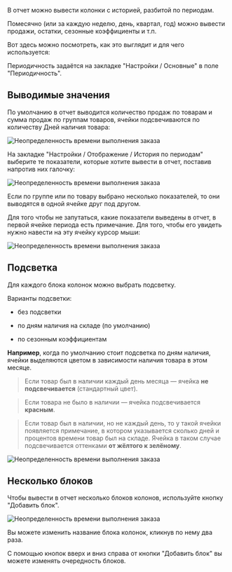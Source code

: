 В отчет можно вывести колонки с историей, разбитой по периодам.  
  
Помесячно (или за каждую неделю, день, квартал, год) можно вывести продажи, остатки, сезонные коэффициенты и т.п.  
  
Вот здесь можно посмотреть, как это выглядит и для чего используется:  

Периодичность задаётся на закладке "Настройки / Основные" в поле "Периодичность".  

## Выводимые значения  

По умолчанию в отчет выводится количество продаж по товарам и сумма продаж по группам товаров, ячейки подсвечиваются по количеству Дней наличия товара:  

![Неопределенность времени выполнения заказа](https://thumb.tildacdn.com/tild6535-6366-4639-b332-323331333031/-/resize/760x/-/format/webp/2021-05-18_15-43-13.png)

На закладке "Настройки / Отображение / История по периодам" выберите те показатели, которые хотите вывести в отчет, поставив напротив них галочку:  

![Неопределенность времени выполнения заказа](https://thumb.tildacdn.com/tild3333-3361-4663-b634-666535666431/-/resize/760x/-/format/webp/2021-05-18_14-53-16.png)

Если по группе или по товару выбрано несколько показателей, то они выводятся в одной ячейке друг под другом.  
  
Для того чтобы не запутаться, какие показатели выведены в отчет, в первой ячейке периода есть примечание. Для того, чтобы его увидеть нужно навести на эту ячейку курсор мыши:  

![Неопределенность времени выполнения заказа](https://thumb.tildacdn.com/tild3066-6431-4663-a639-343233383061/-/resize/760x/-/format/webp/2021-05-18_15-48-08.png)

## Подсветка  

Для каждого блока колонок можно выбрать подсветку.  
  
Варианты подсветки:  

-   без подсветки  
    
-   по дням наличия на складе (по умолчанию)  
    
-   по сезонным коэффициентам  
    

**Например**, когда по умолчанию стоит подсветка по дням наличия, ячейки выделяются цветом в зависимости наличия товара в этом месяце.  

> Если товар был в наличии каждый день месяца — ячейка **не подсвечивается** (стандартный цвет).  
  
> Если товара не было в наличии — ячейка подсвечивается **красным**.  
  
> Если товар был в наличии, но не каждый день, то у такой ячейки появляется примечание, в котором указывается сколько дней и процентов времени товар был на складе. Ячейка в таком случае подсвечивается оттенками **от жёлтого к зелёному**.


![Неопределенность времени выполнения заказа](https://thumb.tildacdn.com/tild3561-3737-4330-a639-313733343539/-/resize/760x/-/format/webp/2021-05-18_15-51-21.png)

## Несколько блоков  

Чтобы вывести в отчет несколько блоков колонов, используйте кнопку "Добавить блок".

![Неопределенность времени выполнения заказа](https://thumb.tildacdn.com/tild6636-3630-4336-b433-663764623631/-/resize/760x/-/format/webp/2021-05-12_15-27-02.png)

Вы можете изменить название блока колонок, кликнув по нему два раза.  
  
С помощью кнопок вверх и вниз справа от кнопки "Добавить блок" вы можете изменять очередность блоков.  
